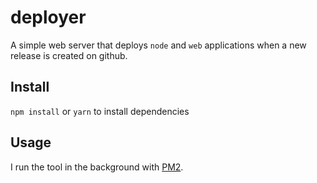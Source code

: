 deployer
========

A simple web server that deploys `node` and `web` applications when a new release is created on github.

## Install

`npm install` or `yarn` to install dependencies


## Usage

I run the tool in the background with [PM2](https://github.com/Unitech/pm2).

